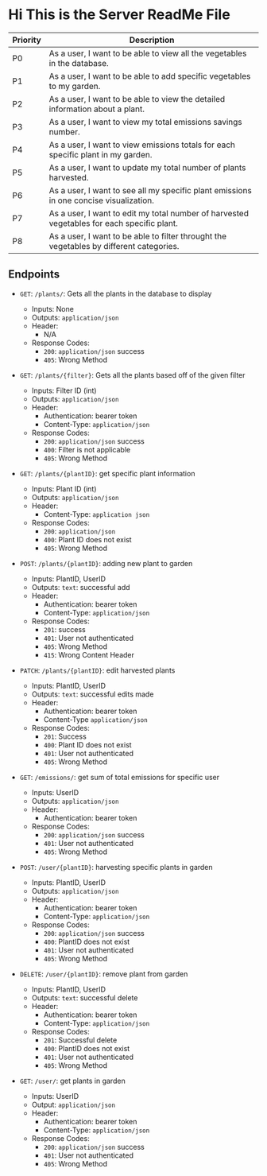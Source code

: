 # Hi This is the Server ReadMe File

| Priority | Description |
|----------|-------------|
|P0| As a user, I want to be able to view all the vegetables in the database. |
|P1| As a user, I want to be able to add specific vegetables to my garden. |
|P2| As a user, I want to be able to view the detailed information about a plant. |
|P3| As a user, I want to view my total emissions savings number.|
|P4| As a user, I want to view emissions totals for each specific plant in my garden. |
|P5| As a user, I want to update my total number of plants harvested. |
|P6| As a user, I want to see all my specific plant emissions in one concise visualization. |
|P7| As a user, I want to edit my total number of harvested vegetables for each specific plant. 
|P8| As a user, I want to be able to filter throught the vegetables by different categories. |


## Endpoints
* `GET`: `/plants/`: Gets all the plants in the database to display
    * Inputs: None
    * Outputs: `application/json`
    * Header:
        <!-- * Authentication: bearer token -->
        * N/A
    * Response Codes:
        * `200`: `application/json` success
        * `405`: Wrong Method
* `GET`: `/plants/{filter}`: Gets all the plants based off of the given filter
    * Inputs: Filter ID (int)
    * Outputs: `application/json`
    * Header: 
        * Authentication: bearer token
        * Content-Type: `application/json`
    * Response Codes:
        * `200`: `application/json` success
        * `400`: Filter is not applicable
        * `405`: Wrong Method
* `GET`: `/plants/{plantID}`: get specific plant information
    * Inputs: Plant ID (int)
    * Outputs: `application/json`
    * Header: 
        * Content-Type: `application json`
    * Response Codes:
        * `200`: `application/json`
        * `400`: Plant ID does not exist
        * `405`: Wrong Method
* `POST`: `/plants/{plantID}`: adding new plant to garden
    * Inputs: PlantID, UserID
    * Outputs: `text`: successful add
    * Header:
        * Authentication: bearer token
        * Content-Type: `application/json`
    * Response Codes:
        * `201`: success
        * `401`: User not authenticated
        * `405`: Wrong Method
        * `415`: Wrong Content Header

* `PATCH`: `/plants/{plantID}`: edit harvested plants
    * Inputs: PlantID, UserID
    * Outputs: `text`: successful edits made
    * Header:
        * Authentication: bearer token
        * Content-Type `application/json`
    * Response Codes:
        * `201`: Success
        * `400`: Plant ID does not exist
        * `401`: User not authenticated
        * `405`: Wrong Method

* `GET`: `/emissions/`: get sum of total emissions for specific user
    * Inputs: UserID
    * Outputs: `application/json`
    * Header:
        * Authentication: bearer token
    * Response Codes:
        * `200`: `application/json` success
        * `401`: User not authenticated
        * `405`: Wrong Method
* `POST`: `/user/{plantID}`: harvesting specific plants in garden
    * Inputs: PlantID, UserID
    * Outputs: `application/json`
    * Header:
        * Authentication: bearer token
        * Content-Type: `application/json`
    * Response Codes:
        * `200`: `application/json` success
        * `400`: PlantID does not exist
        * `401`: User not authenticated
        * `405`: Wrong Method
* `DELETE`: `/user/{plantID}`: remove plant from garden
    * Inputs: PlantID, UserID
    * Outputs: `text`: successful delete
    * Header:
        * Authentication: bearer token
        * Content-Type: `application/json`
    * Response Codes:
        * `201`: Successful delete
        * `400`: PlantID does not exist
        * `401`: User not authenticated
        * `405`: Wrong Method
* `GET`: `/user/`: get plants in garden
    * Inputs: UserID
    * Output: `application/json`
    * Header:
        * Authentication: bearer token
        * Content-Type: `application/json`
    * Response Codes:
        * `200`: `application/json` success
        * `401`: User not authenticated
        * `405`: Wrong Method




